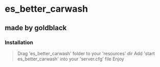 # es_better_carwash
## made by goldblack

### Installation ###

> Drag 'es_better_carwash' folder to your 'resources' dir
> Add 'start es_better_carwash' into your  'server.cfg' file
> Enjoy
